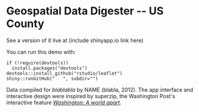 # Geospatial Data Digester -- US County

See a version of it live at (include shinyapp.io link here)

You can run this demo with:
```
if (!require(devtools))
  install.packages("devtools")
devtools::install_github("rstudio/leaflet")
shiny::runGitHub("   ", subdir="")
```

Data compiled for _blablabla_ by NAME (blabla, 2012). The app interface and interactive design were inspired by superzip, the Washington Post's interactive feature _[Washington: A world apart](http://www.washingtonpost.com/sf/local/2013/11/09/washington-a-world-apart/)_. 
